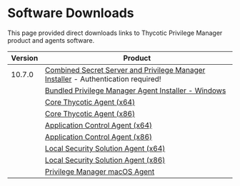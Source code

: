 [title]: # (Software Downloads)
[tags]: # (links)
[priority]: # (1502)
# Software Downloads

This page provided direct downloads links to Thycotic Privilege Manager product and agents software.

| Version | Product |
| ----- | ----- |
| 10.7.0 | [Combined Secret Server and Privilege Manager Installer](https://thycotic.force.com/support/s/download-onprem) - Authentication required!|
| | [Bundled Privilege Manager Agent Installer - Windows](https://tmsnuget.thycotic.com/software/Agents/ThycoticAgentsInstaller_x86_10_7_2178.exe) |
| | [Core Thycotic Agent (x64)](https://tmsnuget.thycotic.com/software/Agents/ThycoticAgent_x64_10_7_2178.msi)|
| | [Core Thycotic Agent (x86)](https://tmsnuget.thycotic.com/software/Agents/ThycoticAgent_x86_10_7_2178.msi)|
| | [Application Control Agent (x64)](https://tmsnuget.thycotic.com/software/Agents/Thycotic_ApplicationControlAgent_x64_10_7_2203.msi) |
| | [Application Control Agent (x86)](https://tmsnuget.thycotic.com/software/Agents/Thycotic_ApplicationControlAgent_x86_10_7_2203.msi) |
| | [Local Security Solution Agent (x64)](https://tmsnuget.thycotic.com/software/Agents/Thycotic_LocalSecurityAgent_x64_10_7_2178.msi) |
| | [Local Security Solution Agent (x86)](https://tmsnuget.thycotic.com/software/Agents/Thycotic_LocalSecurityAgent_x86_10_7_2178.msi) |
| | [Privilege Manager macOS Agent](https://tmsnuget.thycotic.com/software/Agents/ThycoticManagementAgent-10.7.11.dmg) |
